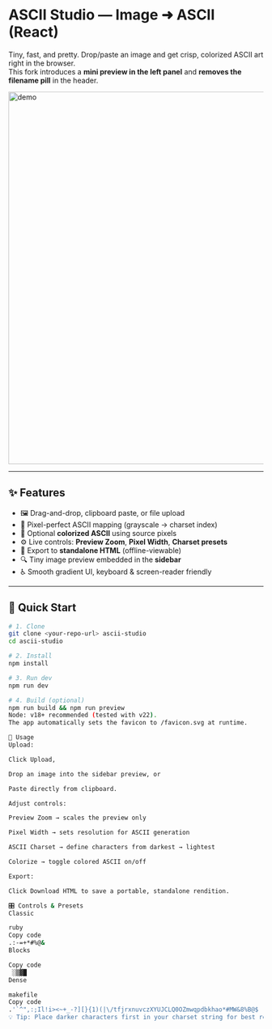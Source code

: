 # ASCII Studio — Image ➜ ASCII (React)

Tiny, fast, and pretty. Drop/paste an image and get crisp, colorized ASCII art right in the browser.  
This fork introduces a **mini preview in the left panel** and **removes the filename pill** in the header.

<img width="1645" height="736" alt="demo" src="https://github.com/user-attachments/assets/ab1c7b8b-a32c-414b-b9ec-e3dca6e5787b" />

---

## ✨ Features
- 🖼️ Drag-and-drop, clipboard paste, or file upload  
- 🎨 Pixel-perfect ASCII mapping (grayscale → charset index)  
- 🌈 Optional **colorized ASCII** using source pixels  
- ⚙️ Live controls: **Preview Zoom**, **Pixel Width**, **Charset presets**  
- 💾 Export to **standalone HTML** (offline-viewable)  
- 🔍 Tiny image preview embedded in the **sidebar**  
- ♿ Smooth gradient UI, keyboard & screen-reader friendly  

---

## 🚀 Quick Start

```bash
# 1. Clone
git clone <your-repo-url> ascii-studio
cd ascii-studio

# 2. Install
npm install

# 3. Run dev
npm run dev

# 4. Build (optional)
npm run build && npm run preview
Node: v18+ recommended (tested with v22).
The app automatically sets the favicon to /favicon.svg at runtime.

🧭 Usage
Upload:

Click Upload,

Drop an image into the sidebar preview, or

Paste directly from clipboard.

Adjust controls:

Preview Zoom → scales the preview only

Pixel Width → sets resolution for ASCII generation

ASCII Charset → define characters from darkest → lightest

Colorize → toggle colored ASCII on/off

Export:

Click Download HTML to save a portable, standalone rendition.

🎛️ Controls & Presets
Classic

ruby
Copy code
.:-=+*#%@&
Blocks

Copy code
 ░▒▓█
Dense

makefile
Copy code
.'`^",:;Il!i><~+_-?][}{1)(|\/tfjrxnuvczXYUJCLQ0OZmwqpdbkhao*#MW&8%B@$
💡 Tip: Place darker characters first in your charset string for best results.
